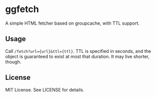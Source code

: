 ggfetch
=======

A simple HTML fetcher based on groupcache, with TTL support.

Usage
------

Call `/fetch?url={url}&ttl={ttl}`. TTL is specified in seconds, and the object is guaranteed to exist at most that duration. It may live shorter, though.

License
-------

MIT License. See LICENSE for details.
